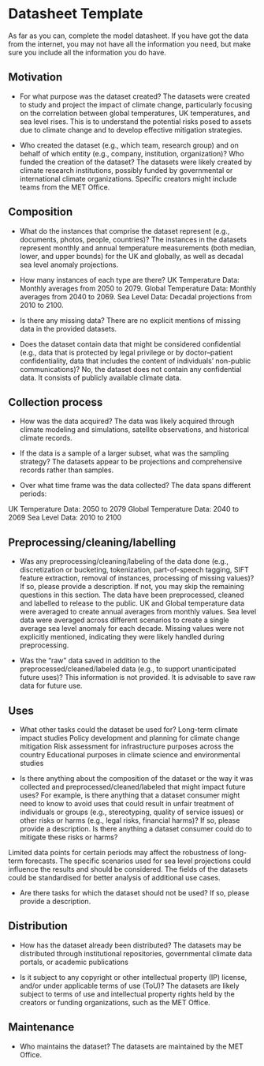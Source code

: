 # Datasheet Template

As far as you can, complete the model datasheet. If you have got the data from the internet, you may not have all the information you need, but make sure you include all the information you do have. 

## Motivation

- For what purpose was the dataset created? 
The datasets were created to study and project the impact of climate change, particularly focusing on the correlation between global temperatures, UK temperatures, and sea level rises. This is to understand the potential risks posed to assets due to climate change and to develop effective mitigation strategies.

- Who created the dataset (e.g., which team, research group) and on behalf of which entity (e.g., company, institution, organization)? Who funded the creation of the dataset?
The datasets were likely created by climate research institutions, possibly funded by governmental or international climate organizations. Specific creators might include teams from the MET Office.

 
## Composition

- What do the instances that comprise the dataset represent (e.g., documents, photos, people, countries)? 
The instances in the datasets represent monthly and annual temperature measurements (both median, lower, and upper bounds) for the UK and globally, as well as decadal sea level anomaly projections.

- How many instances of each type are there? 
UK Temperature Data: Monthly averages from 2050 to 2079.
Global Temperature Data: Monthly averages from 2040 to 2069.
Sea Level Data: Decadal projections from 2010 to 2100.

- Is there any missing data?
There are no explicit mentions of missing data in the provided datasets.

- Does the dataset contain data that might be considered confidential (e.g., data that is protected by legal privilege or by    doctor–patient confidentiality, data that includes the content of individuals’ non-public communications)?
No, the dataset does not contain any confidential data. It consists of publicly available climate data.

## Collection process

- How was the data acquired? 
The data was likely acquired through climate modeling and simulations, satellite observations, and historical climate records.

- If the data is a sample of a larger subset, what was the sampling strategy? 
The datasets appear to be projections and comprehensive records rather than samples.

- Over what time frame was the data collected?
The data spans different periods:

UK Temperature Data: 2050 to 2079
Global Temperature Data: 2040 to 2069
Sea Level Data: 2010 to 2100

## Preprocessing/cleaning/labelling

- Was any preprocessing/cleaning/labeling of the data done (e.g., discretization or bucketing, tokenization, part-of-speech tagging, SIFT feature extraction, removal of instances, processing of missing values)? If so, please provide a description. If not, you may skip the remaining questions in this section. 
The data have been preprocessed, cleaned and labelled to release to the public.
UK and Global temperature data were averaged to create annual averages from monthly values.
Sea level data were averaged across different scenarios to create a single average sea level anomaly for each decade.
Missing values were not explicitly mentioned, indicating they were likely handled during preprocessing.

- Was the “raw” data saved in addition to the preprocessed/cleaned/labeled data (e.g., to support unanticipated future uses)? 
 This information is not provided. It is advisable to save raw data for future use.

## Uses

- What other tasks could the dataset be used for? 
Long-term climate impact studies
Policy development and planning for climate change mitigation
Risk assessment for infrastructure purposes across the country
Educational purposes in climate science and environmental studies

- Is there anything about the composition of the dataset or the way it was collected and preprocessed/cleaned/labeled that might impact future uses? For example, is there anything that a dataset consumer might need to know to avoid uses that could result in unfair treatment of individuals or groups (e.g., stereotyping, quality of service issues) or other risks or harms (e.g., legal risks, financial harms)? If so, please provide a description. Is there anything a dataset consumer could do to mitigate these risks or harms? 

Limited data points for certain periods may affect the robustness of long-term forecasts.
The specific scenarios used for sea level projections could influence the results and should be considered.
The fields of the datasets could be standardised for better analysis of additional use cases.

- Are there tasks for which the dataset should not be used? If so, please provide a description.

## Distribution

- How has the dataset already been distributed? 
The datasets may be distributed through institutional repositories, governmental climate data portals, or academic publications

- Is it subject to any copyright or other intellectual property (IP) license, and/or under applicable terms of use (ToU)? 
The datasets are likely subject to terms of use and intellectual property rights held by the creators or funding organizations, such as the MET Office. 

## Maintenance

- Who maintains the dataset?
The datasets are maintained by the MET Office.

